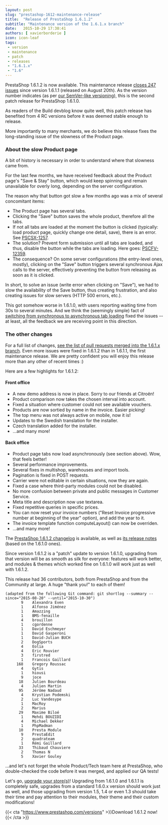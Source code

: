 ```yaml
---
layout: post
slug: "prestashop-1612-maintenance-release"
title:  "Release of PrestaShop 1.6.1.2"
subtitle: "Maintenance version of the 1.6.1.x branch"
date:   2015-10-29 17:30:41
authors: [ xavierborderie ]
icon: icon-leaf
tags:
 - version
 - maintenance
 - patch
 - releases
 - "1.6.1.x"
 - "1.6"
---
```


PrestaShop 1.6.1.2 is now available. This maintenance release [closes 247 issues](https://github.com/PrestaShop/PrestaShop/pulls?utf8=%E2%9C%93&q=is%3Apr+base%3A1.6.1.x+is%3Aclosed+closed%3A%3E2015-08-20+) since version 1.6.1.1 (released on August 20th). As the version number indicates (as per [our SemVer-like versioning](http://build.prestashop.com/news/a-more-semantic-versioning-scheme/)), this is the second patch release for PrestaShop 1.6.1.0.

As readers of the Build devblog know quite well, this patch release has benefited from 4 RC versions before it was deemed stable enough to release.

More importantly to many merchants, we do believe this release fixes the long-standing issue of the slowness of the Product page.


### About the slow Product page

A bit of history is necessary in order to understand where that slowness came from.

For the last few months, we have received feedback about the Product page's "Save & Stay" button, which would keep spinning and remain unavailable for overly long, depending on the server configuration.

The reason why that button got slow a few months ago was a mix of several concomitant items:

* The Product page has several tabs.
* Clicking the "Save" button saves the whole product, therefore all the tabs.
* If not all tabs are loaded at the moment the button is clicked (typically: load product page, quickly change one detail, save), there is an error. See [PSCSX-1257](http://forge.prestashop.com/browse/PSCSX-1257).
* The solution? Prevent form submission until all tabs are loaded, and thus, disable the button while the tabs are loading. Here goes: [PSCFV-12359](http://forge.prestashop.com/browse/PSCFV-12359).
* The consequence? On some server configurations (the entry-level ones, mostly), clicking on the "Save" button triggers several synchronous Ajax calls to the server, effectively preventing the button from releasing as soon as it is clicked.

In short, to solve an issue (write error when clicking on "Save"), we had to slow the availability of the Save button, thus creating frustration, and also creating issues for slow servers (HTTP 500 errors, etc.).

This got somehow worse in 1.6.1.0, with users reporting waiting time from 30s to several minutes. And we think the (seemingly simple) fact of [switching from synchronous to asynchronous tab loading](https://github.com/PrestaShop/PrestaShop/pull/4330) fixed the issues -- at least, all the feedback we are receiving point in this direction.


### The other changes

For a full list of changes, [see the list of pull requests merged into the 1.6.1.x branch](https://github.com/PrestaShop/PrestaShop/pulls?utf8=%E2%9C%93&q=is%3Apr+base%3A1.6.1.x+is%3Amerged+updated%3A%3C2015-08-20+). Even more issues were fixed in 1.6.1.2 than in 1.6.1.1, the first maintenance release. We are pretty confident you will enjoy this release more than any other of recent times :)

Here are a few highlights for 1.6.1.2:

#### Front office

* A new demo address is now in place. Sorry to our friends at Citroën!
* Product comparison now takes the chosen interval into account.
* Fixed a situation where customer could not see available vouchers.
* Products are now sortied by name in the invoice. Easier picking!
* The top menu was not always active on mobile, now it is!
* Updates to the Swedish translation for the installer.
* Czech translation added for the installer.
* ...and many more!

#### Back office

* Product page tabs now load asynchronously (see section above). Wow, that feels better!
* Several performance improvements.
* Several fixes in multishop, warehouses and import tools.
* Pagination is fixed in POST requests.
* Carrier were not editable in certain situations, now they are again.
* Fixed a case where third-party modules could not be disabled.
* No more confusion between private and public messages in Customer Service.
* Meta title and description now use textarea.
* Fixed repetitive queries in specific prices.
* You can now reset your invoice numbers ("Reset Invoice progressive number at beginning of the year" option), and add the year to it.
* The invoice template function computeLayout() can now be overriden.
* ...and many more!

The [PrestaShop 1.6.1.2 changelog](https://www.prestashop.com/en/developers-versions/changelog/1.6.1.2-stable) is available, as well as [its release notes](https://www.prestashop.com/en/release-notes-1.6.1.2-stable) (based on the 1.6.1.0 ones).

Since version 1.6.1.2 is a "patch" update to version 1.6.1.0, upgrading from that version will be as smooth as silk for everyone: features will work better, and modules & themes which worked fine on 1.6.1.0 will work just as well with 1.6.1.2.

This release had 36 contributors, both from PrestaShop and from the Community at large. A huge "thank you!" to each of them!

```text
(adapted from the following Git command: git shortlog --summary --since="2015-08-20" --until="2015-10-30")
	   9	Alexandra Even
	   1	Alfonso Jiménez
	   1	Amazzing
	   1	BMS-fenaille
	   4	brouillon
	   1	cgordenne
	   1	David Eschmeyer
	   1	David Gasperoni
	   1	David-Julian BUCH
	   2	DogSports
	   4	Eolia
	   4	Eric Rouvier
	   3	firstred
	   1	Francois Gaillard
	 168	Gregory Roussac
	   4	Gytis
	   1	hiousi
	   9	joce
	  18	Julien Bourdeau
	   4	Julien Martin
	  95	Jérôme Nadaud
	   4	Krystian Podemski
	   2	Luc Vandesype
	   1	MacRoy
	   2	Marius
	  29	Maxime Biloé
	   1	Mehdi BOUZIDI
	   4	Michael Dekker
	   1	PhpMadman
	  10	Presta Module
	   9	PrestaEdit
	   2	quadrateam
	   1	Rémi Gaillard
	  33	Thibaud Chauviere
	   2	Thomas N
	   5	Xavier Gouley
```

...and let's not forget the whole Product/Tech team here at PrestaShop, who double-checked the code before it was merged, and applied our QA tests!

Let's go, [upgrade your store(s)](http://doc.prestashop.com/display/PS16/Updating+PrestaShop)! Upgrading from 1.6.1.0 and 1.6.1.1 is completely safe, upgrades from a standard 1.6.0.x version should work just as well, and those upgrading from version 1.5, 1.4 or even 1.3 should take their time and pay attention to their modules, their theme and their custom modifications!

{{< cta "https://www.prestashop.com/versions" >}}Download 1.6.1.2 now!{{< /cta >}}
